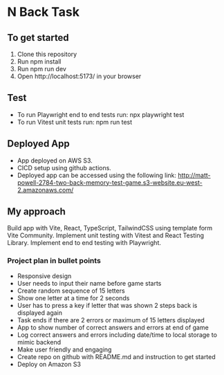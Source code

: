# N Back Task


## To get started
1. Clone this repository
2. Run npm install
3. Run npm run dev
4. Open http://localhost:5173/ in your browser

## Test
* To run Playwright end to end tests run: npx playwright test
* To run Vitest unit tests run: npm run test

## Deployed App
* App deployed on AWS S3.
* CICD setup using github actions.
* Deployed app can be accessed using the following link:
http://matt-powell-2784-two-back-memory-test-game.s3-website.eu-west-2.amazonaws.com/

## My approach
Build app with Vite, React, TypeScript, TailwindCSS using template form Vite Community.
Implement unit testing with Vitest and React Testing Library.
Implement end to end testing with Playwright.

### Project plan in bullet points

* Responsive design
* User needs to input their name before game starts
* Create random sequence of 15 letters
* Show one letter at a time for 2 seconds
* User has to press a key if letter that was shown 2 steps back is displayed again
* Task ends if there are 2 errors or maximum of 15 letters displayed
* App to show number of correct answers and errors at end of game
* Log correct answers and errors including date/time to local storage to mimic backend
* Make user friendly and engaging
* Create repo on github with README.md and instruction to get started
* Deploy on Amazon S3



